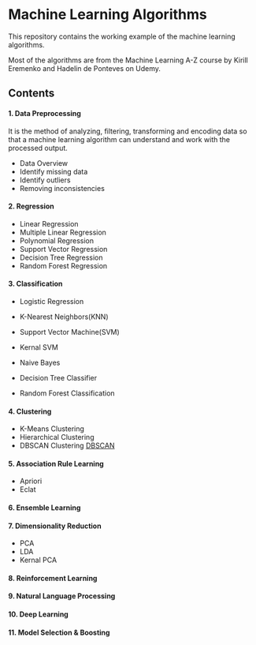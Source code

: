 # Machine Learning Algorithms

This repository contains the working example of the machine learning algorithms.

Most of the algorithms are from the Machine Learning A-Z course by Kirill Eremenko and Hadelin de Ponteves on Udemy.

## Contents

#### 1. Data Preprocessing
   It is the method of analyzing, filtering, transforming and encoding data so that a machine learning algorithm 
   can understand and work with the processed output.
   - Data Overview
   - Identify missing data
   - Identify outliers
   - Removing inconsistencies

#### 2. Regression
- Linear Regression
- Multiple Linear Regression
- Polynomial Regression
- Support Vector Regression
- Decision Tree Regression
- Random Forest Regression
    

#### 3. Classification
- Logistic Regression

- K-Nearest Neighbors(KNN)

- Support Vector Machine(SVM)

- Kernal SVM

- Naive Bayes

- Decision Tree Classifier

- Random Forest Classification

#### 4. Clustering
- K-Means Clustering
- Hierarchical Clustering
- DBSCAN Clustering [DBSCAN](https://github.com/memphis95/Machine-Learning-A-Z-Udemy/blob/main/4.%20Clustering/3.%20DBSCAN%20Clustering/clustering.ipynb)
    


#### 5. Association Rule Learning
- Apriori
- Eclat

#### 6. Ensemble Learning

#### 7. Dimensionality Reduction
- PCA
- LDA
- Kernal PCA

#### 8. Reinforcement Learning

#### 9. Natural Language Processing

#### 10. Deep Learning

#### 11. Model Selection & Boosting
